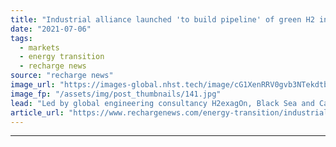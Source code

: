 ```yaml
---
title: "Industrial alliance launched 'to build pipeline' of green H2 investment in Central Asia"
date: "2021-07-06"
tags: 
  - markets
  - energy transition
  - recharge news
source: "recharge news"
image_url: "https://images-global.nhst.tech/image/cG1XenRRV0gvb3NTekdtbFFXL1NMUUN3S08reGtkTGptWmRJQUJzWGVDMD0=/nhst/binary/b900002a72997dfcae969785ac07a437"
image_fp: "/assets/img/post_thumbnails/141.jpg"
lead: "Led by global engineering consultancy H2exagOn, Black Sea and Caspian Sea Hydrogen Alliance aims to 'steer' development of cross-sectoral H2 ecosystem in region"
article_url: "https://www.rechargenews.com/energy-transition/industrial-alliance-launched-to-build-pipeline-of-green-h2-investment-in-central-asia/2-1-1035913"
---
```


---

